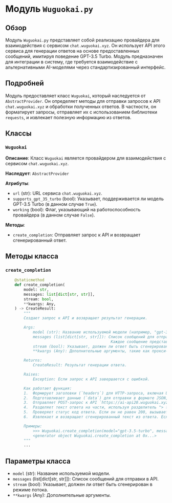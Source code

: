 # Модуль `Wuguokai.py`

## Обзор

Модуль `Wuguokai.py` представляет собой реализацию провайдера для взаимодействия с сервисом `chat.wuguokai.xyz`. Он использует API этого сервиса для генерации ответов на основе предоставленных сообщений, имитируя поведение GPT-3.5 Turbo. Модуль предназначен для интеграции в систему, где требуется взаимодействие с альтернативными AI-моделями через стандартизированный интерфейс.

## Подробней

Модуль предоставляет класс `Wuguokai`, который наследуется от `AbstractProvider`. Он определяет методы для отправки запросов к API `chat.wuguokai.xyz` и обработки полученных ответов. В частности, он форматирует запросы, отправляет их с использованием библиотеки `requests`, и извлекает полезную информацию из ответов.

## Классы

### `Wuguokai`

**Описание**: Класс `Wuguokai` является провайдером для взаимодействия с сервисом `chat.wuguokai.xyz`.

**Наследует**: `AbstractProvider`

**Атрибуты**:
- `url` (str): URL сервиса `chat.wuguokai.xyz`.
- `supports_gpt_35_turbo` (bool): Указывает, поддерживается ли модель GPT-3.5 Turbo (в данном случае `True`).
- `working` (bool): Флаг, указывающий на работоспособность провайдера (в данном случае `False`).

**Методы**:
- `create_completion`: Отправляет запрос к API и возвращает сгенерированный ответ.

## Методы класса

### `create_completion`

```python
    @staticmethod
    def create_completion(
        model: str,
        messages: list[dict[str, str]],
        stream: bool,
        **kwargs: Any,
    ) -> CreateResult:
        """
        Создает запрос к API и возвращает результат генерации.

        Args:
            model (str): Название используемой модели (например, "gpt-3.5-turbo").
            messages (list[dict[str, str]]): Список сообщений для отправки в API.
                                              Каждое сообщение представлено в виде словаря с ключами "role" и "content".
            stream (bool): Указывает, должен ли ответ быть сгенерирован в режиме потока.
            **kwargs (Any): Дополнительные аргументы, такие как прокси-сервер.

        Returns:
            CreateResult: Результат генерации ответа.

        Raises:
            Exception: Если запрос к API завершается с ошибкой.

        Как работает функция:
        1.  Формирует заголовки (`headers`) для HTTP-запроса, включая User-Agent, Content-Type и Referer.
        2.  Подготавливает данные (`data`) для отправки в формате JSON, включая отформатированные сообщения, параметры и идентификатор пользователя.
        3.  Отправляет POST-запрос к API `https://ai-api20.wuguokai.xyz/api/chat-process` с заданными заголовками, данными и таймаутом.
        4.  Разделяет текст ответа на части, используя разделитель "> 若回答失败请重试或多刷新几次界面后重试".
        5.  Проверяет статус код ответа. Если он не равен 200, вызывает исключение.
        6.  Извлекает и возвращает сгенерированный текст из ответа. Если разделение дало больше одной части, возвращает вторую часть; иначе - первую.

        Примеры:
            >>> Wuguokai.create_completion(model="gpt-3.5-turbo", messages=[{"role": "user", "content": "Hello"}], stream=False)
            <generator object Wuguokai.create_completion at 0x...>
        """
        ...
```

## Параметры класса

- `model` (str): Название используемой модели.
- `messages` (list[dict[str, str]]): Список сообщений для отправки в API.
- `stream` (bool): Указывает, должен ли ответ быть сгенерирован в режиме потока.
- `**kwargs` (Any): Дополнительные аргументы.
